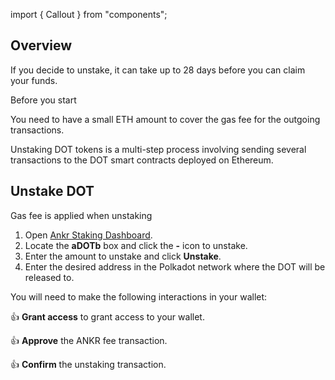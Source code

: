 import { Callout } from "components";

## Overview

If you decide to unstake, it can take up to 28 days before you can claim your funds.

<Callout>
Before you start

You need to have a small ETH amount to cover the gas fee for the outgoing transactions.

Unstaking DOT tokens is a multi-step process involving sending several transactions to the DOT smart contracts deployed on Ethereum.
</Callout>

## Unstake DOT

<Callout type="warning" emoji="❗">
Gas fee is applied when unstaking
</Callout>

1. Open [Ankr Staking Dashboard](https://www.ankr.com/staking/dashboard/).
2. Locate the **aDOTb** box and click the **-** icon to unstake.
3. Enter the amount to unstake and click **Unstake**.
4. Enter the desired address in the Polkadot network where the DOT will be released to.

You will need to make the following interactions in your wallet:

👍 **Grant access** to grant access to your wallet.

👍 **Approve** the ANKR fee transaction.

👍 **Confirm** the unstaking transaction.


